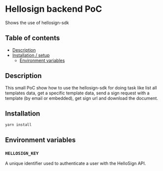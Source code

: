 # Hellosign backend PoC

Shows the use of hellosign-sdk 

## Table of contents
* [Description](#description)
* [Installation / setup](#installation)
  * [Environment variables](#environment-variables)

## Description

This small PoC show how to use the hellosign-sdk for doing task like list all templates data, get a specific template data,  send a sign request with a template (by email or embedded), get sign url and download the document.


## Installation

```cli
yarn install
```

## Environment variables

### `HELLOSIGN_KEY`
A unique identifier used to authenticate a user with the HelloSign API.